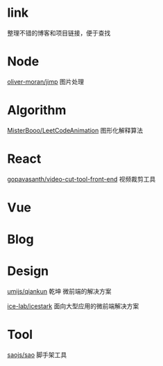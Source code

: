 # link
整理不错的博客和项目链接，便于查找

# Node 
[oliver-moran/jimp](https://github.com/oliver-moran/jimp) 图片处理

# Algorithm
[MisterBooo/LeetCodeAnimation](https://github.com/MisterBooo/LeetCodeAnimation) 图形化解释算法

# React 
[gopavasanth/video-cut-tool-front-end](https://github.com/gopavasanth/video-cut-tool-front-end) 视频裁剪工具
# Vue

# Blog

# Design
[umijs/qiankun](https://github.com/umijs/qiankun) 乾坤 微前端的解决方案

[ice-lab/icestark](https://github.com/ice-lab/icestark) 面向大型应用的微前端解决方案

# Tool
[saojs/sao](https://github.com/saojs/sao) 脚手架工具




